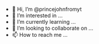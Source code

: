 - 👋 Hi, I’m @princejohnfromyt
- 👀 I’m interested in ...
- 🌱 I’m currently learning ...
- 💞️ I’m looking to collaborate on ...
- 📫 How to reach me ...

<!---
princejohnfromyt/princejohnfromyt is a ✨ special ✨ repository because its `README.md` (this file) appears on your GitHub profile.
You can click the Preview link to take a look at your changes.
--->
